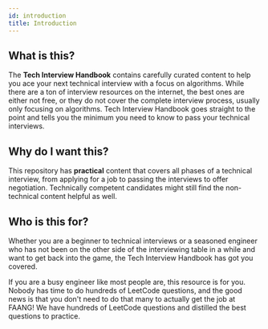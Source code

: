 ```yaml
---
id: introduction
title: Introduction
---
```


## What is this?

The **Tech Interview Handbook** contains carefully curated content to help you ace your next technical interview with a focus on algorithms. While there are a ton of interview resources on the internet, the best ones are either not free, or they do not cover the complete interview process, usually only focusing on algorithms. Tech Interview Handbook goes straight to the point and tells you the minimum you need to know to pass your technical interviews.

## Why do I want this?

This repository has **practical** content that covers all phases of a technical interview, from applying for a job to passing the interviews to offer negotiation. Technically competent candidates might still find the non-technical content helpful as well.

## Who is this for?

Whether you are a beginner to technical interviews or a seasoned engineer who has not been on the other side of the interviewing table in a while and want to get back into the game, the Tech Interview Handbook has got you covered.

If you are a busy engineer like most people are, this resource is for you. Nobody has time to do hundreds of LeetCode questions, and the good news is that you don't need to do that many to actually get the job at FAANG! We have hundreds of LeetCode questions and distilled the best questions to practice.
